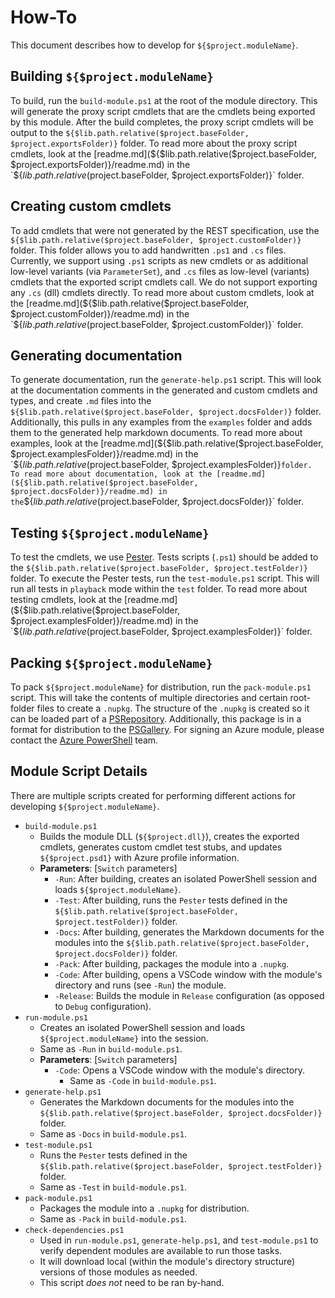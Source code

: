 # How-To
This document describes how to develop for `${$project.moduleName}`.

## Building `${$project.moduleName}`
To build, run the `build-module.ps1` at the root of the module directory. This will generate the proxy script cmdlets that are the cmdlets being exported by this module. After the build completes, the proxy script cmdlets will be output to the `${$lib.path.relative($project.baseFolder, $project.exportsFolder)}` folder. To read more about the proxy script cmdlets, look at the [readme.md](${$lib.path.relative($project.baseFolder, $project.exportsFolder)}/readme.md) in the `${$lib.path.relative($project.baseFolder, $project.exportsFolder)}` folder.

## Creating custom cmdlets
To add cmdlets that were not generated by the REST specification, use the `${$lib.path.relative($project.baseFolder, $project.customFolder)}` folder. This folder allows you to add handwritten `.ps1` and `.cs` files. Currently, we support using `.ps1` scripts as new cmdlets or as additional low-level variants (via `ParameterSet`), and `.cs` files as low-level (variants) cmdlets that the exported script cmdlets call. We do not support exporting any `.cs` (dll) cmdlets directly. To read more about custom cmdlets, look at the [readme.md](${$lib.path.relative($project.baseFolder, $project.customFolder)}/readme.md) in the `${$lib.path.relative($project.baseFolder, $project.customFolder)}` folder.

## Generating documentation
To generate documentation, run the `generate-help.ps1` script. This will look at the documentation comments in the generated and custom cmdlets and types, and create `.md` files into the `${$lib.path.relative($project.baseFolder, $project.docsFolder)}` folder. Additionally, this pulls in any examples from the `examples` folder and adds them to the generated help markdown documents. To read more about examples, look at the [readme.md](${$lib.path.relative($project.baseFolder, $project.examplesFolder)}/readme.md) in the `${$lib.path.relative($project.baseFolder, $project.examplesFolder)}` folder. To read more about documentation, look at the [readme.md](${$lib.path.relative($project.baseFolder, $project.docsFolder)}/readme.md) in the `${$lib.path.relative($project.baseFolder, $project.docsFolder)}` folder.

## Testing `${$project.moduleName}`
To test the cmdlets, we use [Pester](https://github.com/pester/Pester). Tests scripts (`.ps1`) should be added to the `${$lib.path.relative($project.baseFolder, $project.testFolder)}` folder. To execute the Pester tests, run the `test-module.ps1` script. This will run all tests in `playback` mode within the `test` folder. To read more about testing cmdlets, look at the [readme.md](${$lib.path.relative($project.baseFolder, $project.examplesFolder)}/readme.md) in the `${$lib.path.relative($project.baseFolder, $project.examplesFolder)}` folder.

## Packing `${$project.moduleName}`
To pack `${$project.moduleName}` for distribution, run the `pack-module.ps1` script. This will take the contents of multiple directories and certain root-folder files to create a `.nupkg`. The structure of the `.nupkg` is created so it can be loaded part of a [PSRepository](https://docs.microsoft.com/en-us/powershell/module/powershellget/register-psrepository). Additionally, this package is in a format for distribution to the [PSGallery](https://www.powershellgallery.com/). For signing an Azure module, please contact the [Azure PowerShell](https://github.com/Azure/azure-powershell) team.

## Module Script Details
There are multiple scripts created for performing different actions for developing `${$project.moduleName}`.
- `build-module.ps1`
  - Builds the module DLL (`${$project.dll}`), creates the exported cmdlets, generates custom cmdlet test stubs, and updates `${$project.psd1}` with Azure profile information.
  - **Parameters**: [`Switch` parameters]
    - `-Run`: After building, creates an isolated PowerShell session and loads `${$project.moduleName}`.
    - `-Test`: After building, runs the `Pester` tests defined in the `${$lib.path.relative($project.baseFolder, $project.testFolder)}` folder.
    - `-Docs`: After building, generates the Markdown documents for the modules into the `${$lib.path.relative($project.baseFolder, $project.docsFolder)}` folder.
    - `-Pack`: After building, packages the module into a `.nupkg`.
    - `-Code`: After building, opens a VSCode window with the module's directory and runs (see `-Run`) the module.
    - `-Release`: Builds the module in `Release` configuration (as opposed to `Debug` configuration).
- `run-module.ps1`
  - Creates an isolated PowerShell session and loads `${$project.moduleName}` into the session.
  - Same as `-Run` in `build-module.ps1`.
  - **Parameters**: [`Switch` parameters]
    - `-Code`: Opens a VSCode window with the module's directory.
      - Same as `-Code` in `build-module.ps1`.
- `generate-help.ps1`
  - Generates the Markdown documents for the modules into the `${$lib.path.relative($project.baseFolder, $project.docsFolder)}` folder.
  - Same as `-Docs` in `build-module.ps1`.
- `test-module.ps1`
  - Runs the `Pester` tests defined in the `${$lib.path.relative($project.baseFolder, $project.testFolder)}` folder.
  - Same as `-Test` in `build-module.ps1`.
- `pack-module.ps1`
  - Packages the module into a `.nupkg` for distribution.
  - Same as `-Pack` in `build-module.ps1`.
- `check-dependencies.ps1`
  - Used in `run-module.ps1`, `generate-help.ps1`, and `test-module.ps1` to verify dependent modules are available to run those tasks.
  - It will download local (within the module's directory structure) versions of those modules as needed.
  - This script *does not* need to be ran by-hand.